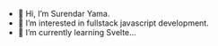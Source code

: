 - 👋 Hi, I’m Surendar Yama.
- 👀 I’m interested in fullstack javascript development.
- 🌱 I’m currently learning Svelte...


<!---
Bug0017/Bug0017 is a ✨ special ✨ repository because its `README.md` (this file) appears on your GitHub profile.
You can click the Preview link to take a look at your changes.
--->
